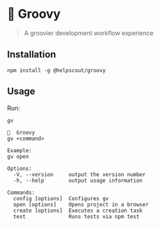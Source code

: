 # 🕺 Groovy

> A groovier development workflow experience

## Installation

```
npm install -g @helpscout/groovy
```

## Usage

Run:

```
gv
```

```
🕺  Groovy
gv <command>

Example:
gv open

Options:
  -V, --version     output the version number
  -h, --help        output usage information

Commands:
  config [options]  Configures gv
  open [options]    Opens project in a browser
  create [options]  Executes a creation task
  test              Runs tests via npm test
```
